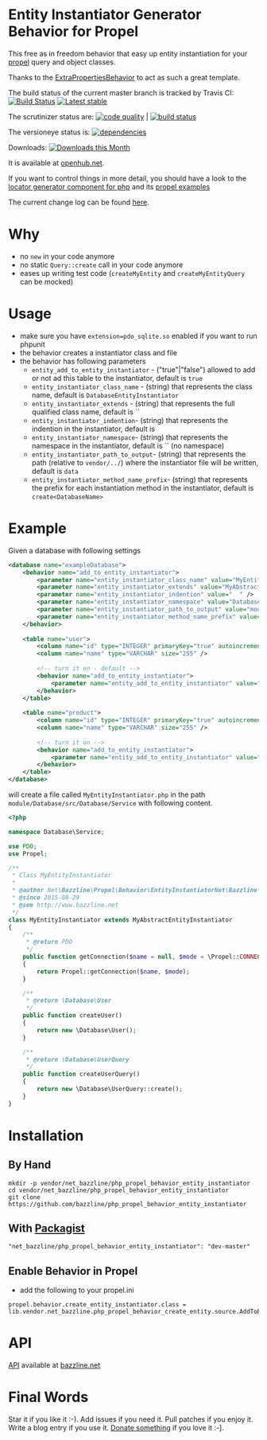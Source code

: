 # Entity Instantiator Generator Behavior for Propel

This free as in freedom behavior that easy up entity instantiation for your [propel](http://www.propelorm.org) query and object classes.

Thanks to the [ExtraPropertiesBehavior](https://github.com/Carpe-Hora/ExtraPropertiesBehavior) to act as such a great template.

The build status of the current master branch is tracked by Travis CI: 
[![Build Status](https://travis-ci.org/bazzline/php_propel_behavior_entity_instantiator.png?branch=master)](http://travis-ci.org/bazzline/php_propel_behavior_entity_instantiator)
[![Latest stable](https://img.shields.io/packagist/v/net_bazzline/php_propel_behavior_entity_instantiator.svg)](https://packagist.org/packages/net_bazzline/php_propel_behavior_entity_instantiator)

The scrutinizer status are:
[![code quality](https://scrutinizer-ci.com/g/bazzline/php_propel_behavior_entity_instantiator/badges/quality-score.png?b=master)](https://scrutinizer-ci.com/g/bazzline/php_propel_behavior_entity_instantiator/) | [![build status](https://scrutinizer-ci.com/g/bazzline/php_propel_behavior_entity_instantiator/badges/build.png?b=master)](https://scrutinizer-ci.com/g/bazzline/php_propel_behavior_entity_instantiator/)

The versioneye status is:
[![dependencies](https://www.versioneye.com/user/projects/55e3222ffeb8cd1a50000958/badge.svg?style=flat)](https://www.versioneye.com/user/projects/55e3222ffeb8cd1a50000958)

Downloads:
[![Downloads this Month](https://img.shields.io/packagist/dm/net_bazzline/php_propel_behavior_entity_instantiator.svg)](https://packagist.org/packages/net_bazzline/php_propel_behavior_entity_instantiator)

It is available at [openhub.net](https://openhub.net/p/php_propel_behavior_entity_instantiator).

If you want to control things in more detail, you should have a look to the [locator generator component for php](https://github.com/bazzline/php_component_locator_generator) and its [propel examples](https://github.com/bazzline/php_component_locator_generator/tree/master/example)

The current change log can be found [here](https://github.com/bazzline/php_propel_behavior_entity_instantiator/blob/master/CHANGELOG.md).

# Why

* no `new` in your code anymore
* no static `Query::create` call in your code anymore
* eases up writing test code (`createMyEntity` and `createMyEntityQuery` can be mocked)

# Usage

* make sure you have `extension=pdo_sqlite.so` enabled if you want to run phpunit
* the behavior creates a instantiator class and file
* the behavior has following parameters
    * `entity_add_to_entity_instantiator` - ("true"|"false") allowed to add or not ad this table to the instantiator, default is `true`
    * `entity_instantiator_class_name` - (string) that represents the class name, default is `DatabaseEntityInstantiator`
    * `entity_instantiator_extends` - (string) that represents the full qualified class name, default is ``
    * `entity_instantiator_indention`- (string) that represents the indention in the instantiator, default is `    `
    * `entity_instantiator_namespace`- (string) that represents the namespace in the instantiator, default is `` (no namespace)
    * `entity_instantiator_path_to_output`- (string) that represents the path (relative to `vendor/../`) where the instantiator file will be written, default is `data`
    * `entity_instantiator_method_name_prefix`- (string) that represents the prefix for each instantiation method in the instantiator, default is `create<DatabaseName>` 

# Example 

Given a database with following settings

```xml
<database name="exampleDatabase">
    <behavior name="add_to_entity_instantiator">
        <parameter name="entity_instantiator_class_name" value="MyEntityInstantiator" />
        <parameter name="entity_instantiator_extends" value="MyAbstractEntityInstantiator" />
        <parameter name="entity_instantiator_indention" value="  " />
        <parameter name="entity_instantiator_namespace" value="Database\Service" />
        <parameter name="entity_instantiator_path_to_output" value="module/Database/src/Database/Service" />
        <parameter name="entity_instantiator_method_name_prefix" value="create" />
    </behavior>
    
    <table name="user">
        <column name="id" type="INTEGER" primaryKey="true" autoincrement="true" />
        <column name="name" type="VARCHAR" size="255" />
        
        <!-- turn it on - default -->
        <behavior name="add_to_entity_instantiator">
            <parameter name="entity_add_to_entity_instantiator" value="true" />
        </behavior>
    </table>
    
    <table name="product">
        <column name="id" type="INTEGER" primaryKey="true" autoincrement="true" />
        <column name="name" type="VARCHAR" size="255" />
        
        <!-- turn it on -->
        <behavior name="add_to_entity_instantiator">
            <parameter name="entity_add_to_entity_instantiator" value="false" />
        </behavior>
    </table>
</database>
```

will create a file called `MyEntityInstantiator.php` in the path `module/Database/src/Database/Service` with following content.

```php
<?php

namespace Database\Service;

use PDO;
use Propel;

/**
 * Class MyEntityInstantiator
 *
 * @author Net\Bazzline\Propel\Behavior\EntityInstantiatorNet\Bazzline\Propel\Behavior\EntityInstantiator\EntityInstantiatorGenerator
 * @since 2015-08-29
 * @see http://www.bazzline.net
 */
class MyEntityInstantiator extends MyAbstractEntityInstantiator
{
    /** 
     * @return PDO
     */
    public function getConnection($name = null, $mode = \Propel::CONNECTION_WRITE)
    {   
        return Propel::getConnection($name, $mode);
    }   

    /** 
     * @return \Database\User
     */
    public function createUser()
    {   
        return new \Database\User();
    }   

    /** 
     * @return \Database\UserQuery
     */
    public function createUserQuery()
    {   
        return new \Database\UserQuery::create();
    }   
}   
```

# Installation

## By Hand

```
mkdir -p vendor/net_bazzline/php_propel_behavior_entity_instantiator
cd vendor/net_bazzline/php_propel_behavior_entity_instantiator
git clone https://github.com/bazzline/php_propel_behavior_entity_instantiator
```

## With [Packagist](https://packagist.org/packages/net_bazzline/php_propel_behavior_entity_instantiator)

```
"net_bazzline/php_propel_behavior_entity_instantiator": "dev-master"
```

## Enable Behavior in Propel

* add the following to your propel.ini
```
propel.behavior.create_entity_instantiator.class = lib.vendor.net_bazzline.php_propel_behavior_create_entity.source.AddToEntityInstantiatorBehavior
```

# API 

[API](http://bazzline.net/eb1538eb38f9635c0b1a1d47b020205681b7b569/index.html) available at [bazzline.net](http://www.bazzline.net)

# Final Words

Star it if you like it :-). Add issues if you need it. Pull patches if you enjoy it. Write a blog entry if you use it. [Donate something](https://gratipay.com/~stevleibelt) if you love it :-].
